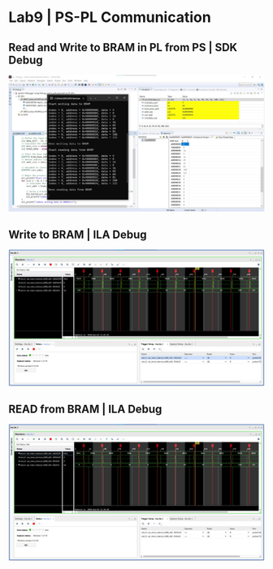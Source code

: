 # Lab9 | PS-PL Communication

## Read and Write to BRAM in PL from PS | SDK Debug

![](./images/bram_comm.jpg)

## Write to BRAM | ILA Debug

![](./images/writeto_bram_ila.jpg)

## READ from BRAM | ILA Debug

![](./images/readfrom_bram_ila.jpg)
